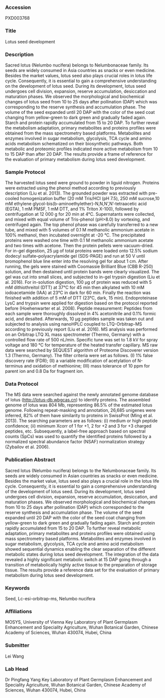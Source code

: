 ### Accession
PXD003768

### Title
Lotus seed development

### Description
Sacred lotus (Nelumbo nucifera) belongs to Nelumbonaceae family. Its seeds are widely consumed in Asia countries as snacks or even medicine. Besides the market values, lotus seed also plays crucial roles in lotus life cycle. Consequently, it is essential to gain a comprehensive understanding on the development of lotus seed. During its development, lotus seed undergoes cell division, expansion, reserve accumulation, desiccation and maturation phases. We observed the morphological and biochemical changes of lotus seed from 10 to 25 days after pollination (DAP) which was corresponding to the reserve synthesis and accumulation phase. The volume of the seed expanded until 20 DAP with the color of the seed coat changing from yellow-green to dark green and gradually faded again. Starch and protein rapidly accumulated from 15 to 20 DAP. To further reveal the metabolism adaptation, primary metabolites and proteins profiles were obtained from the mass spectrometry based platforms. Metabolites and enzymes involved in sugar metabolism, glycolysis, TCA cycle and amino acids metabolism schematized on their biosynthetic pathways. Both metabolic and proteomic profiles indicated more active metabolism from 10 to 15 DAP than after 20 DAP. The results provide a frame of reference for the evaluation of primary metabolism during lotus seed development.

### Sample Protocol
The harvested lotus seed were ground to powder in liguid nitrogen.  Proteins were extracted using the phenol method according to previously description (Liu et al. 2013). The grounded powder was extracted with pre-cooled homogenization buffer (20 mM Tris/HCl (pH 7.5), 250 mM sucrose,10 mM ethylene glycol-bis(b-aminoethylether)-N,N,N’,N’-tetraacetic acid (EGTA), 1 mM PMSF, 1 mM DTT, and 1% Triton X-100), followed by centrifugation at 12 000 g for 20 min at 4°C. Supernatants were collected, and mixed with equal volume of Tris-phenol (pH>8.0) by vortexing, and centrifuged again. The top phenol phase was carefully transferred to a new tube, and mixed with 5 volumes of 0.1 M methanolic ammonium acetate in 100% methanol, then incubated overnight at -20 °C. The precipitated proteins were washed one time with 0.1 M methanolic ammonium acetate and two times with acetone. Then the protein pellets were vacuum-dried. For in-gel digestion, 25 µg of total proteins were loaded onto 12.5% sodium dodecyl sulfate–polyacrylamide gel (SDS-PAGE) and run at 50 V until bromophenol blue line enter into the resolving gel for about 1 cm. After running, the gels were stained with Coomassie Brilliant Blue (CBB R-250) solution, and then destained until protein bands were clearly visualized. The gel was cut into small slices, and subjected to in-gel trypsin digestion (Liu et al. 2016). For in-solution digestion, 100 µg of protein was reduced with 5 mM dithiothreitol (DTT) at 37°C for 45 min then alkylated with 10 mM iodoacetamide (IAA) at 23°C in dark for 60 min. Finally the reaction was finished with addition of 5 mM of DTT (23°C, dark, 15 min). Endoproteinase LysC and trypsin were applied for digestion based on the protocol reported before (Hoehenwarter et al. 2008). Peptide measurement: Peptides from each sample were thoroughly dissolved in 4% acetonitrile and 0.1% formic acid, and desalted. Afterwards, 10 µg peptides sample was taken out and subjected to analysis using nanoHPLC coupled to LTQ-Orbitrap-MS according to previously report (Liu et al. 2016). MS analysis was performed on an Orbitrap LTQ XL mass spectrometer (Thermo, Germany) with a controlled flow rate of 500 nL/min. Specific tune was set to 1.8 kV for spray voltage and 180 °C for temperature of the heated transfer capillary. MS raw data were searched by SEQUEST algorithm of Proteome Discoverer version 1.3 (Thermo, Germany). The filter criteria were set as follows. (I) 1% false discovery rate (FDR); (II) a variable modification of acetylation of N-terminus and oxidation of methionine; (III) mass tolerance of 10 ppm for parent ion and 0.8 Da for fragment ion.

### Data Protocol
The MS data were searched against the newly annotated genome database of lotus (http://lotus-db.wbgcas.cn) to identify proteins. The assembled genome of lotus was 804 Mb, representing 86.5% of the estimated lotus genome. Following repeat-masking and annotation, 26,685 unigenes were inferred, 82% of them have similarity to proteins in SwissProt (Ming et al. 2013). The searching parameters are as follows: (ⅰ) medium or high peptide confidence; (ⅱ) minimum Xcorr of 1 for +1, 2 for +2 and 3 for +3 charged peptides, etc. Subsequently, a label-free approach based on spectral counts (SpCs) was used to quantify the identified proteins followed by a normalized spectral abundance factor (NSAF) normalization strategy (Zybailov et al. 2006).

### Publication Abstract
Sacred lotus (Nelumbo nucifera) belongs to the Nelumbonaceae family. Its seeds are widely consumed in Asian countries as snacks or even medicine. Besides the market value, lotus seed also plays a crucial role in the lotus life cycle. Consequently, it is essential to gain a comprehensive understanding of the development of lotus seed. During its development, lotus seed undergoes cell division, expansion, reserve accumulation, desiccation, and maturation phases. We observed morphological and biochemical changes from 10 to 25 days after pollination (DAP) which corresponded to the reserve synthesis and accumulation phase. The volume of the seed expanded until 20 DAP with the color of the seed coat changing from yellow-green to dark green and gradually fading again. Starch and protein rapidly accumulated from 15 to 20 DAP. To further reveal metabolic adaptation, primary metabolites and proteins profiles were obtained using mass spectrometry based platforms. Metabolites and enzymes involved in sugar metabolism, glycolysis, TCA cycle and amino acid metabolism showed sequential dynamics enabling the clear separation of the different metabolic states during lotus seed development. The integration of the data revealed a highly significant metabolic switch at 15 DAP going through a transition of metabolically highly active tissue to the preparation of storage tissue. The results provide a reference data set for the evaluation of primary metabolism during lotus seed development.

### Keywords
Seed, Lc-esi-orbitrap-ms, Nelumbo nucifera

### Affiliations
MOSYS, University of Vienna
Key Laboratory of Plant Germplasm Enhancement and Speciality Agriculture, Wuhan Botanical Garden, Chinese Academy of Sciences, Wuhan 430074, Hubei, China

### Submitter
Lei Wang

### Lab Head
Dr Pingfang Yang
Key Laboratory of Plant Germplasm Enhancement and Speciality Agriculture, Wuhan Botanical Garden, Chinese Academy of Sciences, Wuhan 430074, Hubei, China


